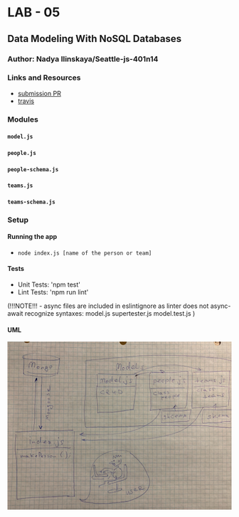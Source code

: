 # LAB - 05

## Data Modeling With NoSQL Databases

### Author: Nadya Ilinskaya/Seattle-js-401n14

### Links and Resources
* [submission PR](https://github.com/nadili-401-advanced-javascript/lab-05/pull/1)
* [travis](https://travis-ci.com/nadili-401-advanced-javascript/lab-05)

### Modules
#### `model.js`
#### `people.js`
#### `people-schema.js`
#### `teams.js`
#### `teams-schema.js` 


### Setup
#### Running the app
* `node index.js [name of the person or team]`


  
#### Tests
* Unit Tests: 'npm test'
* Lint Tests: 'npm run lint' 

(!!!NOTE!!! - async files are included in eslintignore as linter does not async-await recognize syntaxes:
model.js
supertester.js
model.test.js 
)



#### UML
![ UML for the 'callbacks' part of the application ](/assets/lab-05-uml.jpg)